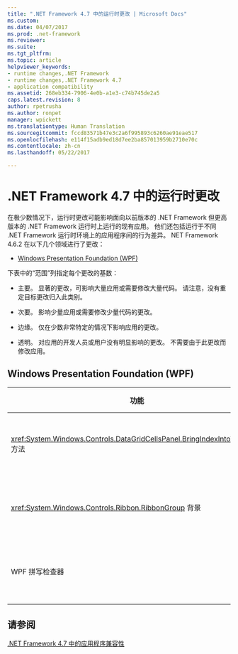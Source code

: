 ```yaml
---
title: ".NET Framework 4.7 中的运行时更改 | Microsoft Docs"
ms.custom: 
ms.date: 04/07/2017
ms.prod: .net-framework
ms.reviewer: 
ms.suite: 
ms.tgt_pltfrm: 
ms.topic: article
helpviewer_keywords:
- runtime changes,.NET Framework
- runtime changes,.NET Framework 4.7
- application compatibility
ms.assetid: 268eb334-7906-4e0b-a1e3-c74b745de2a5
caps.latest.revision: 8
author: rpetrusha
ms.author: ronpet
manager: wpickett
ms.translationtype: Human Translation
ms.sourcegitcommit: fccd83571b47e3c2a6f995893c6260ae91eae517
ms.openlocfilehash: e114f15adb9ed18d7ee2ba857013959b2710e70c
ms.contentlocale: zh-cn
ms.lasthandoff: 05/22/2017

---
```

# <a name="runtime-changes-in-the-net-framework-47"></a>.NET Framework 4.7 中的运行时更改

在极少数情况下，运行时更改可能影响面向以前版本的 .NET Framework 但更高版本的 .NET Framework 运行时上运行的现有应用。 他们还包括运行于不同 .NET Framework 运行时环境上的应用程序间的行为差异。 NET Framework 4.6.2 在以下几个领域进行了更改：

- [Windows Presentation Foundation (WPF)](#WPF)

下表中的“范围”列指定每个更改的基数：

- 主要。 显著的更改，可影响大量应用或需要修改大量代码。 请注意，没有重定目标更改归入此类别。

- 次要。 影响少量应用或需要修改少量代码的更改。

- 边缘。 仅在少数非常特定的情况下影响应用的更改。

- 透明。 对应用的开发人员或用户没有明显影响的更改。 不需要由于此更改而修改应用。

## <a name="a-namewpf--windows-presentation-foundation-wpf"></a><a name="WPF" />Windows Presentation Foundation (WPF)

| 功能 | 更改 | 影响 | 范围 |
|---|---|---|---|
| <xref:System.Windows.Controls.DataGridCellsPanel.BringIndexIntoView%2A> 方法 | 在 .NET Framework 4.6.2 中，当启用列虚拟化但尚未确定列宽时，<xref:System.Windows.Controls.DataGridCellsPanel.BringIndexIntoView%2A> 方法以异步方式执行。 如果在异步操作完成之前删除列，可能会出现 <xref:System.ArgumentOutOfRangeException>。<br/></br>自 .NET Framework 4.7 起，此应用场景再也不会导致异常抛出。 | 此更改提高了方法的可靠性。 | 边缘 | 
|<xref:System.Windows.Controls.Ribbon.RibbonGroup> 背景 | 在 .NET Framework 4.6.2 及更早版本中，本地化版本上的 <xref:System.Windows.Controls.Ribbon.RibbonGroup> 背景是使用透明画笔绘制，导致 UI 体验变得糟糕。 在 .NET Framework 4.7 中，WPF 更新了 <xref:System.Windows.Controls.Ribbon.RibbonGroup> 控件的本地化资源，这将确保选择正确的画笔。 | 若要充分利用新行为，请升级到 .NET Framework 4.7。 | 边缘 |
| WPF 拼写检查器 | 自 .NET Framework 4.6.1 起，WPF 应用程序中的拼写检查器在应用程序关闭期间偶尔会引发 <xref:System.ObjectDisposedException>。 <br/><br/>在 .NET Framework 4.7 中，运行时对此异常进行了妥善处理，因此可确保再也不会对应用程序造成负面影响。 应注意，在调试器控制下运行的应用程序中会继续观察到偶尔抛出的最可能异常。  | 若要充分利用新行为，请升级到 .NET Framework 4.7。   | 边缘 |

## <a name="see-also"></a>请参阅

[.NET Framework 4.7 中的应用程序兼容性](../../../docs/framework/migration-guide/application-compatibility-in-the-net-framework-4-7.md)


